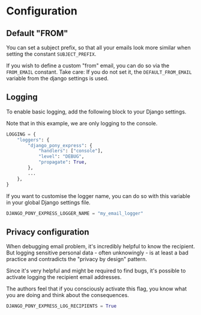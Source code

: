 # Configuration

## Default "FROM"

You can set a subject prefix, so that all your emails look more similar when setting the constant ``SUBJECT_PREFIX``.

If you wish to define a custom "from" email, you can do so via the ``FROM_EMAIL`` constant. Take care:
If you do not set it, the ``DEFAULT_FROM_EMAIL`` variable from the django settings is used.

## Logging

To enable basic logging, add the following block to your Django settings.

Note that in this example, we are only logging to the console.

```python
LOGGING = {
    "loggers": {
        "django_pony_express": {
            "handlers": ["console"],
            "level": "DEBUG",
            "propagate": True,
        },
        ...
    },
}
```

If you want to customise the logger name, you can do so with this variable in your global Django settings file.

```python
DJANGO_PONY_EXPRESS_LOGGER_NAME = "my_email_logger"
```

## Privacy configuration

When debugging email problem, it's incredibly helpful to know the recipient. But logging sensitive personal data - often
unknowingly - is at least a bad practice and contradicts the "privacy by design" pattern.

Since it's very helpful and might be required to find bugs, it's possible to activate logging the recipient email
addresses.

The authors feel that if you consciously activate this flag, you know what you are doing and think about the
consequences.

```python
DJANGO_PONY_EXPRESS_LOG_RECIPIENTS = True
```
